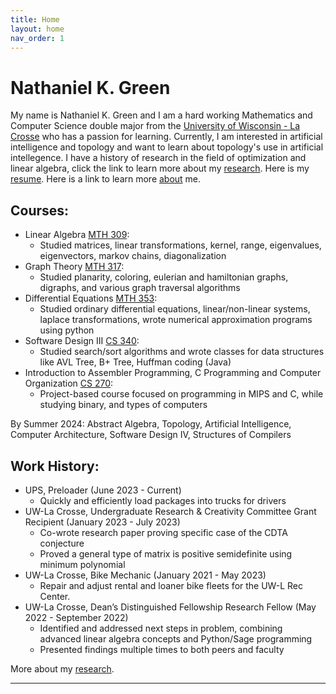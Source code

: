 ```yaml
---
title: Home
layout: home
nav_order: 1
---
```

# Nathaniel K. Green

My name is Nathaniel K. Green and I am a hard working Mathematics and Computer Science double major from the [University of Wisconsin - La Crosse] who has a passion for learning. Currently, I am interested in artificial intelligence and topology and want to learn about topology's use in artificial intellegence. I have a history of research in the field of optimization and linear algebra, click the link to learn more about my [research]. Here is my [resume]. Here is a link to learn more [about] me.

## Courses:
- Linear Algebra [MTH 309]: 
  * Studied matrices, linear transformations, kernel, range, eigenvalues, eigenvectors, markov chains, diagonalization
- Graph Theory [MTH 317]:
  * Studied planarity, coloring, eulerian and hamiltonian graphs, digraphs, and various graph traversal algorithms
- Differential Equations [MTH 353]:
  * Studied ordinary differential equations, linear/non-linear systems, laplace transformations, wrote numerical approximation programs using python  
- Software Design III [CS 340]:
  * Studied search/sort algorithms and wrote classes for data structures like AVL Tree, B+ Tree, Huffman coding (Java)
- Introduction to Assembler Programming, C Programming and Computer Organization [CS 270]:
  * Project-based course focused on programming in MIPS and C, while studying binary, and types of computers

By Summer 2024: Abstract Algebra, Topology, Artificial Intelligence, Computer Architecture, Software Design IV, Structures of Compilers


## Work History:
- UPS, Preloader (June 2023 - Current)
  * Quickly and efficiently load packages into trucks for drivers
- UW-La Crosse, Undergraduate Research & Creativity Committee Grant Recipient (January 2023 - July 2023)
  * Co-wrote research paper proving specific case of the CDTA conjecture
  * Proved a general type of matrix is positive semidefinite using minimum polynomial
- UW-La Crosse, Bike Mechanic (January 2021 - May 2023)
  * Repair and adjust rental and loaner bike fleets for the UW-L Rec Center.
- UW-La Crosse, Dean’s Distinguished Fellowship Research Fellow (May 2022 - September 2022)
  * Identified and addressed next steps in problem, combining advanced linear algebra concepts and Python/Sage programming
  * Presented findings multiple times to both peers and faculty

More about my [research].

----

[MTH 309]: http://catalog.uwlax.edu/search/?P=MTH%20309
[MTH 317]: http://catalog.uwlax.edu/search/?P=MTH%20317
[MTH 353]: http://catalog.uwlax.edu/search/?P=MTH%20353
[CS 340]: http://catalog.uwlax.edu/search/?P=CS%20340
[CS 270]: http://catalog.uwlax.edu/search/?P=CS%20270
[research]: research.md
[about]: about.md
[resume]: Nathaniel-Green-Resume-2024-website.pdf
[University of Wisconsin - La Crosse]: https://www.uwlax.edu/
[Just the Docs]: https://just-the-docs.github.io/just-the-docs/
[GitHub Pages]: https://docs.github.com/en/pages
[README]: https://github.com/just-the-docs/just-the-docs-template/blob/main/README.md
[Jekyll]: https://jekyllrb.com
[GitHub Pages / Actions workflow]: https://github.blog/changelog/2022-07-27-github-pages-custom-github-actions-workflows-beta/
[use this template]: https://github.com/just-the-docs/just-the-docs-template/generate
